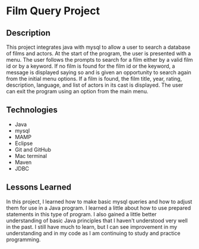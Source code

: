 # Film Query Project

## Description

This project integrates java with mysql to allow a user to search a database of films and actors. At the start of the program, the user is presented with a menu. The user follows the prompts to search for a film either by a valid film id or by a keyword. If no film is found for the film id or the keyword, a message is displayed saying so and is given an opportunity to search again from the initial menu options. If a film is found, the film title, year, rating, description, language, and list of actors in its cast is displayed. The user can exit the program using an option from the main menu.

## Technologies

* Java
* mysql
* MAMP
* Eclipse
* Git and GitHub
* Mac terminal
* Maven
* JDBC

## Lessons Learned 

In this project, I learned how to make basic mysql queries and how to adjust them for use in a Java program. I learned a little about how to use prepared statements in this type of program. I also gained a little better understanding of basic Java principles that I haven't understood very well in the past. I still have much to learn, but I can see improvement in my understanding and in my code as I am continuing to study and practice programming.

